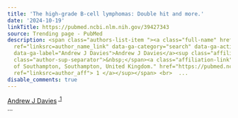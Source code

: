 ```yaml
---
title: 'The high-grade B-cell lymphomas: Double hit and more.'
date: '2024-10-19'
linkTitle: https://pubmed.ncbi.nlm.nih.gov/39427343
source: Trending page - PubMed
description: <span class="authors-list-item "><a class="full-name" href="https://pubmed.ncbi.nlm.nih.gov/?term=Davies+AJ&amp;cauthor_id=39427343"
  ref="linksrc=author_name_link" data-ga-category="search" data-ga-action="author_link"
  data-ga-label="Andrew J Davies">Andrew J Davies</a><sup class="affiliation-links"><span
  class="author-sup-separator">&nbsp;</span><a class="affiliation-link" title="University
  of Southampton, Southampton, United Kingdom." href="https://pubmed.ncbi.nlm.nih.gov/39427343#full-view-affiliation-1"
  ref="linksrc=author_aff"> 1 </a></sup></span> <br>  ...
disable_comments: true
---
```

<span class="authors-list-item "><a class="full-name" href="https://pubmed.ncbi.nlm.nih.gov/?term=Davies+AJ&amp;cauthor_id=39427343" ref="linksrc=author_name_link" data-ga-category="search" data-ga-action="author_link" data-ga-label="Andrew J Davies">Andrew J Davies</a><sup class="affiliation-links"><span class="author-sup-separator">&nbsp;</span><a class="affiliation-link" title="University of Southampton, Southampton, United Kingdom." href="https://pubmed.ncbi.nlm.nih.gov/39427343#full-view-affiliation-1" ref="linksrc=author_aff"> 1 </a></sup></span> <br>  ...